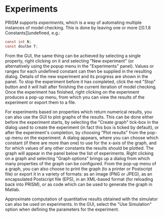 # Experiments
PRISM supports _experiments_, which is a way of automating multiple instances of model checking. This is done by leaving one or more [[0.1.8 Constants]]undefined, e.g.:

```c
const int N;
const doulbe T;
```

From the GUI, the same thing can be achieved by selecting a single property, right clicking on it and selecting "New experiment" (or alternatively using the popup menu in the "Experiments" panel). Values or ranges for each undefined constant can then be supplied in the resulting dialog. Details of the new experiment and its progress are shown in the panel. To stop the experiment before it has completed, click the red "Stop" button and it will halt after finishing the current iteration of model checking. Once the experiment has finished, right clicking on the experiment produces a pop-up menu, from which you can view the results of the experiment or export them to a file.

For experiments based on properties which return numerical results, you can also use the GUI to plot graphs of the results. This can be done either before the experiment starts, by selecting the "Create graph" tick-box in the dialog used to create the experiment (in fact this box is ticked by default), or after the experiment's completion, by choosing "Plot results" from the pop-up menu on the experiment. A dialog appears, where you can choose which constant (if there are more than one) to use for the x-axis of the graph, and for which values of any other constants the results should be plotted. The graph will appear in the panel below the list of experiments. Right clicking on a graph and selecting "Graph options" brings up a dialog from which many properties of the graph can be configured. From the pop-up menu of a graph, you can also choose to print the graph (to a printer or Postscript file) or export it in a variety of formats: as an image (PNG or JPEG), as an encapsulated Postscript file (EPS), in an XML-based format (for reloading back into PRISM), or as code which can be used to generate the graph in Matlab.

Approximate computation of quantitative results obtained with the simulator can also be used on experiments. In the GUI, select the "Use Simulation" option when defining the parameters for the experiment. 

